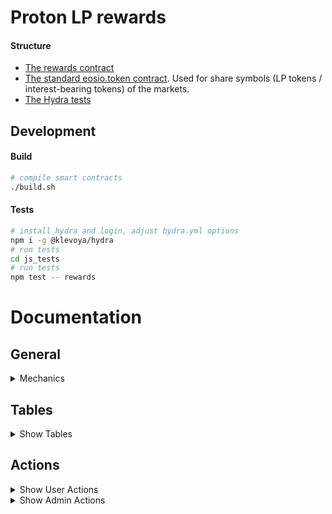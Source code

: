 # Proton LP rewards

#### Structure

- [The rewards contract](./rewards)
- [The standard eosio.token contract](./eosio.token). Used for share symbols (LP tokens / interest-bearing tokens) of the markets.
- [The Hydra tests](./js_tests)

## Development

#### Build

```bash
# compile smart contracts
./build.sh
```

#### Tests

```bash
# install hydra and login, adjust hydra.yml options
npm i -g @klevoya/hydra
# run tests
cd js_tests
# run tests
npm test -- rewards
```

# Documentation

## General

<details>
  <summary>Mechanics</summary>

The main idea is that rewards for a user in a single market depend on their proportional share of the total staked assets.
Therefore, we keep track of events that change the total staked amount.
These are the "deposit" and "withdraw" actions.
In-between two such events, the reward payout is _linear_:

1. Total reward payout: `timeDeltaInHalfSeconds * rewardPerHalfBlock`
2. For this time period, the user stakes did not change and can be credited
   accordingly
   So whenever any such event happens, we first pay out the rewards using the old
   stake state, and then update the stake state.

The total user rewards are the sum of their rewards in each period:

```tex
total_user_rewards = sum_{p in periods}: user_stake_p / total_staked_p * rewards_p
```

However, this is hard to track for each user because we'd need to update all users on each period.

A lot of times the `user_stake_p` (the staked balance of the user) does not change for a specific user as other users are depositing/withdrawing.
We can further split this into consecutive period _partitions_ where the `user_stake_p` is constant:

```tex
total_user_rewards_u = sum_{cp in constant_periods_u} sum_{p in cp}:
user_stake_cp / total_staked_p * rewards_p
= sum_{cp in constant_periods} user_stake_cp * [sum_{p in cp}: rewards_p / total_staked_p]
```

Notice that if we introduce a new variable `reward_index_p` and define it as:

```tex
reward_index_p = sum_{i=0..p}: rewards_i / total_staked_i
```

We get for the inner sum:

```tex
sum_{p in cp}: rewards_p / total_staked_p = reward_index_{cp.end} -
reward_index_{cp.begin}
```

Therefore:

```tex
total_user_rewards = sum_{cp in constant_periods} user_stake_cp *
(reward_index_{cp.end} - reward_index_{cp.begin})
```

#### What does this formula mean?

It means that we only need to keep track of a running `reward_index` variable on each deposit/withdraw, and we only need to update a user when their balance changes (translates to a "constant period" being over), i.e., when the user themself runs deposit/withdraw.
So we can keep track of all users, by only updating the total running index and the index of the currently depositing/withdrawing user.

A note on the initial value of `reward_index`:
Notice how the first period starts from initializing the rewards (`createstake` acttion) until the first deposit.
As the user's balance is zero, it doesn't matter what the initial value of `reward_index_0` is as it gets multipled by 0 (the initial user balance).
We choose the initial `reward_index` value to be 0 for convenience reasons and to keep the index smaller.

</details>

## Tables

<details>
  <summary>Show Tables</summary>

### TABLE `rewards.cfg`

- `{extended_asset} total_staked`: references stake symbol to accrue rewards for & total stake amount
- `{vector<extended_asset>} rewards_per_half_second`: reward tokens to distribute to the depositors per block
- `{vector<double>} reward_indices`: index result of the last rewards allocation. same order as rewards_per_half_second
- `{time_point} reward_time`: last time at which rewards were allocated

### example

```json
{
  "reward_indices": [630.72],
  "reward_time": "2002-01-01T00:00:00.000",
  "rewards_per_half_second": [
    {
      "contract": "token",
      "quantity": "0.1000 REWARDS"
    }
  ],
  "total_staked": {
    "contract": "proton.swaps",
    "quantity": "1.00000000 BTCUSDC"
  }
}
```

### TABLE `rewards`

- `{name} account`: user account for this reward position
- `{map<symbol_code, reward_snapshot>} stakes`: maps stake symbol to the reward snapshot
- `{int64_t} reward_snapshot.balance`: deposited stake balance
- `{vector<int64_t>} reward_snapshot.accrued_rewards`: rewards accrued (in reward token) but not claimed yet. same order as in rewards_config
- `{vector<double>} reward_snapshot.reward_indices`: latest indices of when rewards were updated for this user. same order as in rewards_config

### example

```json
{
  "account": "user1",
  "stakes": [
    {
      "key": {
        "sym": "8,BTCUSDC",
        "contract": "proton.swaps"
      },
      "value": {
        "balance": "100000000",
        "accrued_rewards": ["63072000000"],
        "reward_indices": [630.72]
      }
    }
  ]
}
```

</details>

## Actions

<details>
  <summary>Show User Actions</summary>

### DEPOSIT STAKE

Deposits stake tokens to receive rewards on.

This action is triggered as a `transfer` action of the stake symbol contract.

- **authority**: `from`
- **requirements**: none
- **memo**: `` (none)

#### example

```json
{
  "account": "proton.swaps",
  "name": "transfer",
  "data": {
    "from": "user",
    "to": "stakerewards",
    "quantity": "1.00000000 BTCUSDC",
    "memo": ""
  }
}
```

### WITHDRAW STAKE

Withdraw stake tokens which decreases stake balance to earn rewards on.

- **authority**: `withdrawer`
- **requirements**: The user needs to have enough stake tokens deposited.

#### args

- `{name} withdrawer`: the withdrawing user
- `{extended_asset} token`: the stake token amount to withdraw

#### example

```json
{
  "account": "stakerewards",
  "name": "withdraw",
  "data": {
    "withdrawer": "user",
    "token": {
      "quantity": "1.00000000 BTCUSDC",
      "contract": "proton.swaps"
    }
  }
}
```

### CLAIM REWARDS

Claims any out-standing rewards for the markets (`rewards.markets[market].accrued_amount`).
The rewards for the claimed markets are updated before claiming.
The rewards must be transferred to the contract before any claims. If not enough reward tokens are in the contract, the claim happens on the left-over amount and resets the user's claimable rewards to zero.

- **authority**: `user` or `self`
- **requirements**: none

#### args

- `{name} user`: The user claiming rewards
- `{vector<symbol_code>} stakes`: the stake symbols of the markets to claim rewards from

#### example

```json
{
  "account": "stakerewards",
  "name": "claim",
  "data": {
    "claimer": "user",
    "stakes": ["BTCUSDC"]
  }
}
```

### UPDATE USER

Updates a user's tables by accruing debt and rewards.

- **authority**: none
- **requirements**: none

#### args

- `{name} user`: The user claiming rewards

#### example

```json
{
  "account": "stakerewards",
  "name": "update.user",
  "data": {
    "user": "user"
  }
}
```

### OPEN STAKES

Enters the specified staking markets for a user by opening relevant table entries.
The user can only deposit to the staking markets they have entered.
Is a no-op if the user already entered the staking market.

> The contract account currently covers the user's RAM cost.

- **authority**: `user`
- **requirements**: none

#### args

- `{name} user`: The user entering the staking markets
- `{vector<symbol_code>} stakes`: the stake symbols of the markets to enter

#### example

```json
{
  "account": "stakerewards",
  "name": "open",
  "data": {
    "user": "user",
    "stakes": ["BTCUSDC"]
  }
}
```

### CLOSE STAKES

Exits the specified staking markets for a user by closing relevant table entries.

- **authority**: `user`
- **requirements**: the user must not have any out-standing rewards or stakes. The stake should be withdrawn first, and the rewards claimed.

#### args

- `{name} user`: The user exiting the staking markets
- `{vector<symbol_code>} stakes`: the stake symbols of the markets to exit

#### example

```json
{
  "account": "stakerewards",
  "name": "close",
  "data": {
    "user": "user",
    "stakes": ["BTCUSDC"]
  }
}
```

</details>

<details>
  <summary>Show Admin Actions</summary>

### CREATE/UPDATE STAKING MARKET

Creates or updates a staking market.

- **authority**: `self`
- **requirements**: The stake symbols must not be used as the stake symbol of another market already.

> ⚠️ Stake symbols and reward symbols should always be distinct as the accounting fails otherwise. If any market pays out rewards in `REWARDS` tokens, make sure that `REWARDS` is not the stake symbol of any staking market.

#### args

- `{extended_symbol} stake_symbol`: The symbol that users need to stake in order to receive the rewards
- `{vector<extended_asset>} rewards_per_half_second`: A list of reward token amounts that will be distributed to users each half-second (~block).

#### example

```json
{
  "account": "stakerewards",
  "name": "setrewards",
  "data": {
    "stake_symbol": {
      "sym": "8,BTCUSDC",
      "contract": "proton.swaps"
    },
    "rewards_per_half_second": [
      {
        "quantity": "0.1000 REWARDS",
        "contract": "rewardtoken"
      },
      {
        "quantity": "0.0500 LOAN",
        "contract": "rewardtoken"
      }
    ]
  }
}
```

### DEPOSIT REWARDS

Transfers reward tokens to the contract for them to be distributed to claimers.

This action is triggered as a `transfer` action of the reward symbol contract.

- **authority**: `from`
- **requirements**: none
- **memo**: `deposit rewards`

#### example

```json
{
  "account": "rewardtoken",
  "name": "transfer",
  "data": {
    "from": "admin",
    "to": "stakerewards",
    "quantity": "10000000000.0000 REWARDS",
    "memo": "deposit rewards"
  }
}
```

### WITHDRAW REWARDS

Withdraws deposited rewards.

- **authority**: `self`
- **requirements**: the amount to withdraw must be less than the contract's current balance

#### args

- `{name} to`: the account that will receive the withdrawal
- `{extended_asset} token`: the amount of rewards to withdraw

#### example

```json
{
  "account": "stakerewards",
  "name": "withdraw.res",
  "data": {
    "to": "admin",
    "token": {
      "quantity": "1.00000000 REWARDS",
      "contract": "rewardtoken"
    }
  }
}
```

</details>
